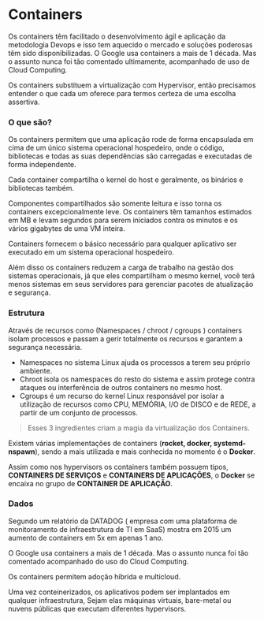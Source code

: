 # Containers

Os containers têm facilitado o desenvolvimento ágil e aplicação da metodologia Devops e isso tem aquecido o mercado e soluções poderosas têm sido disponibilizadas. O Google usa containers a mais de 1 década. Mas o assunto nunca foi tão comentado ultimamente, acompanhado de uso de Cloud Computing.

Os containers substituem a virtualização com Hypervisor, então precisamos entender o que cada um oferece para termos certeza de uma escolha assertiva.

### O que são?

Os containers permitem que uma aplicação rode de forma encapsulada em cima de um único sistema operacional hospedeiro, onde o código, bibliotecas e todas as suas dependências são carregadas e executadas de forma independente.

Cada container compartilha o kernel do host e geralmente, os binários e bibliotecas também. 

Componentes compartilhados são somente leitura e isso torna os containers excepcionalmente leve. 
Os containers têm tamanhos estimados em MB e levam segundos para serem iniciados contra os minutos e os vários gigabytes de uma VM inteira.

Containers fornecem o básico necessário para qualquer aplicativo ser executado em um sistema operacional hospedeiro.

Além disso os containers reduzem a carga de trabalho na gestão dos sistemas operacionais, já que eles compartilham o mesmo kernel, você terá menos sistemas em seus servidores para gerenciar pacotes de atualização e segurança.

### Estrutura
Através de recursos como (Namespaces / chroot / cgroups ) containers isolam processos e passam a gerir totalmente os recursos e garantem a segurança necessária.

- Namespaces no sistema Linux ajuda os processos a terem seu próprio ambiente.
- Chroot isola os namespaces do resto do sistema e assim protege contra ataques ou interferência de outros containers no mesmo host.
- Cgroups é um recurso do kernel Linux responsável por isolar a utilização de recursos como CPU, MEMÓRIA, I/O de DISCO e de REDE, a partir de um conjunto de processos.

> Esses 3 ingredientes criam a magia da virtualização dos Containers.

Existem várias implementações de containers (**rocket, docker, systemd-nspawn**), sendo a mais utilizada e mais conhecida no momento é o **Docker**.

Assim como nos hypervisors os containers também possuem tipos, **CONTAINERS DE SERVIÇOS** e **CONTAINERS DE APLICAÇÕES**, o **Docker** se encaixa no grupo de **CONTAINER DE APLICAÇÃO**.

### Dados

Segundo um relatório da DATADOG ( empresa com uma plataforma de monitoramento de infraestrutura de TI em SaaS) mostra em 2015 um aumento de containers em 5x em apenas 1 ano.

O Google usa containers a mais de 1 década. Mas o assunto nunca foi tão comentado acompanhado do uso do Cloud Computing.

Os containers permitem adoção híbrida e multicloud.

Uma vez conteinerizados, os aplicativos podem ser implantados em qualquer infraestrutura, Sejam elas máquinas virtuais, bare-metal ou nuvens públicas que executam diferentes hypervisors. 